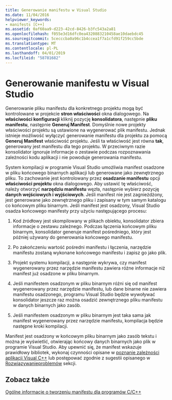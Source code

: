 ```yaml
---
title: Generowanie manifestu w Visual Studio
ms.date: 11/04/2016
helpviewer_keywords:
- manifests [C++]
ms.assetid: 0af60aa9-d223-42cd-8426-b3fc543a2a81
ms.openlocfilehash: f055e3d16dfc0ea4320883210458ae10daebdc45
ms.sourcegitcommit: 5cecccba0a96c1b4ccea1f7a1cfd91f259cc5bde
ms.translationtype: MT
ms.contentlocale: pl-PL
ms.lasthandoff: 04/01/2019
ms.locfileid: "58781682"
---
```

# <a name="manifest-generation-in-visual-studio"></a>Generowanie manifestu w Visual Studio

Generowanie pliku manifestu dla konkretnego projektu mogą być kontrolowane w projekcie **stron właściwości** okna dialogowego. Na **właściwości konfiguracji** kliknij pozycję **konsolidatora**, następnie **pliku manifestu**, następnie **Generuj Manifest**. Domyślnie nowe projekty właściwości projektu są ustawione na wygenerować plik manifestu. Jednak istnieje możliwość wyłączyć generowanie manifestu dla projektu za pomocą **Generuj Manifest** właściwość projektu. Jeśli ta właściwość jest równa **tak**, generowany jest manifestu dla tego projektu. W przeciwnym razie konsolidator ignoruje informacje o zestawie podczas rozpoznawania zależności kodu aplikacji i nie powoduje generowania manifestu.

System kompilacji w programie Visual Studio umożliwia manifest osadzone w pliku końcowego binarnych aplikacji lub generowane jako zewnętrznego pliku. To zachowanie jest kontrolowany przez **osadzanie manifestu** opcji **właściwości projektu** okna dialogowego. Aby ustawić tę właściwość, należy otworzyć **narzędziu manifestu** węzła, następnie wybierz pozycję **danych wejściowych i wyjściowych**. Jeśli manifest nie jest zagnieżdżony, jest generowane jako zewnętrznego pliku i zapisany w tym samym katalogu co końcowym pliku binarnym. Jeśli manifest jest osadzony, Visual Studio osadza końcowego manifesty przy użyciu następującego procesu:

1. Kod źródłowy jest skompilowany w plikach obiektu, konsolidator zbiera informacje o zestawu zależnego. Podczas łączenia końcowym pliku binarnym, konsolidator generuje manifest pośredniego, który jest później używany do generowania końcowego manifestu.

1. Po zakończeniu wartość pośredni manifestu i łączenia, narzędzie manifestu zostaną wykonane końcowego manifestu i zapisz go jako plik.

1. Projekt systemu kompilacji, a następnie wykrywa, czy manifest wygenerowany przez narzędzie manifestu zawiera różne informacje niż manifest już osadzone w pliku binarnym.

1. Jeśli manifestem osadzonym w pliku binarnym różni się od manifest wygenerowany przez narzędzie manifestu, lub dane binarne nie zawiera manifestu osadzonego, programu Visual Studio będzie wywoływać konsolidator jeszcze raz można osadzić zewnętrznego pliku manifestu w danych binarnych jako zasób.

1. Jeśli manifestem osadzonym w pliku binarnym jest taka sama jak manifest wygenerowany przez narzędzie manifestu, kompilacja będzie następne kroki kompilacji.

Manifest jest osadzony w końcowym pliku binarnym jako zasób tekstu i można je wyświetlić, otwierając końcowy danych binarnych jako plik w programie Visual Studio. Aby upewnić się, że manifest wskazuje prawidłowy bibliotek, wykonaj czynności opisane w [poznanie zależności aplikacji Visual C++](../windows/understanding-the-dependencies-of-a-visual-cpp-application.md) lub postępować zgodnie z sugestii opisanego w [Rozwiązywanieproblemów](troubleshooting-c-cpp-isolated-applications-and-side-by-side-assemblies.md) sekcji.

## <a name="see-also"></a>Zobacz także

[Ogólne informacje o tworzeniu manifestu dla programów C/C++](understanding-manifest-generation-for-c-cpp-programs.md)
